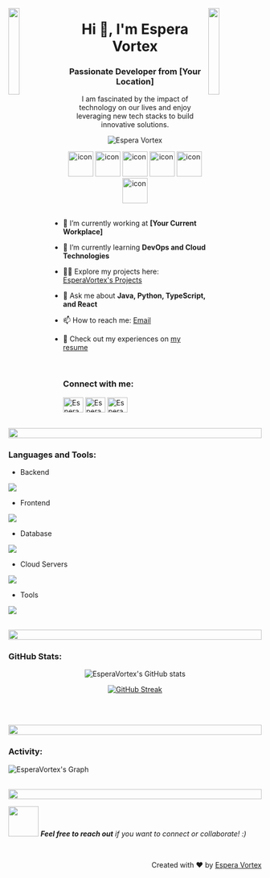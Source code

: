 <img align="left" src="https://user-images.githubusercontent.com/65187002/144930161-2f783401-8d27-4fdf-a2f7-cc0ba32f1f1f.gif" width="21%" style="display:inline;"><img align="right" src="https://user-images.githubusercontent.com/65187002/144930161-2f783401-8d27-4fdf-a2f7-cc0ba32f1f1f.gif" width="21%" style="display:inline;">

<h1 align="center">Hi 👋, I'm Espera Vortex</h1>
<h3 align="center">Passionate Developer from [Your Location]</h3>
<p align="center">I am fascinated by the impact of technology on our lives and enjoy leveraging new tech stacks to build innovative solutions.</p>
<p align="center"> 
 <img src="https://komarev.com/ghpvc/?username=EsperaVortex&label=Profile%20views&color=0e75b6&style=flat" alt="Espera Vortex" /> 
</p>

<div align="center">
  <img src="https://techstack-generator.vercel.app/java-icon.svg" alt="icon" width="50" height="50" />
  <img src="https://techstack-generator.vercel.app/python-icon.svg" alt="icon" width="50" height="50" />
  <img src="https://techstack-generator.vercel.app/ts-icon.svg" alt="icon" width="50" height="50" />
  <img src="https://techstack-generator.vercel.app/js-icon.svg" alt="icon" width="50" height="50" />
  <img src="https://techstack-generator.vercel.app/react-icon.svg" alt="icon" width="50" height="50" />
  <img src="https://techstack-generator.vercel.app/mysql-icon.svg" alt="icon" width="50" height="50" />
</div>

<br>

- 🔭 I’m currently working at **[Your Current Workplace]**

- 🌱 I’m currently learning **DevOps and Cloud Technologies**

- 👨‍💻 Explore my projects here: [EsperaVortex's Projects](http://github.com/EsperaVortex)

- 💬 Ask me about **Java, Python, TypeScript, and React**

- 📫 How to reach me: [Email](mailto:youremail@example.com)

- 📄 Check out my experiences on [my resume](http://yourresume.example.com)

<br>
<h3 align="left">Connect with me:</h3>
<p align="left">
<a href="https://linkedin.com/in/EsperaVortex" target="blank"><img align="center" src="https://raw.githubusercontent.com/rahuldkjain/github-profile-readme-generator/master/src/images/icons/Social/linked-in-alt.svg" alt="EsperaVortex" height="30" width="40" /></a>
<a href="https://stackoverflow.com/users/123456/EsperaVortex" target="blank"><img align="center" src="https://raw.githubusercontent.com/rahuldkjain/github-profile-readme-generator/master/src/images/icons/Social/stack-overflow.svg" alt="EsperaVortex" height="30" width="40" /></a>
<a href="https://twitter.com/EsperaVortex" target="blank"><img align="center" src="https://raw.githubusercontent.com/rahuldkjain/github-profile-readme-generator/master/src/images/icons/Social/twitter.svg" alt="EsperaVortex" height="30" width="40" /></a>
</p>
<br>

<img src="https://i.imgur.com/dBaSKWF.gif" height="20" width="100%">

<h3 align="left">Languages and Tools:</h3>

- Backend
<p align="left">
  <a href="https://skillicons.dev">
    <img src="https://skillicons.dev/icons?i=java,nodejs,py,spring,flask,express" />
  </a>
</p>

- Frontend
<p align="left">
  <a href="https://skillicons.dev">
    <img src="https://skillicons.dev/icons?i=ts,js,react,nextjs,redux,tailwindcss" />
  </a>
</p>

- Database
<p align="left">
  <a href="https://skillicons.dev">
    <img src="https://skillicons.dev/icons?i=mysql,postgresql" />
  </a>
</p>

- Cloud Servers
<p align="left">
  <a href="https://skillicons.dev">
    <img src="https://skillicons.dev/icons?i=aws,azure,gcp" />
  </a>
</p>

- Tools
<p align="left">
  <a href="https://skillicons.dev">
    <img src="https://skillicons.dev/icons?i=git,github,docker,vscode,postman" />
  </a>
</p>

<br/>

<img src="https://i.imgur.com/dBaSKWF.gif" height="20" width="100%">

<h3 align="left">GitHub Stats:</h3>
<div align="center">
 
![EsperaVortex's GitHub stats](https://github-readme-stats.vercel.app/api?username=EsperaVortex\&theme=midnight-purple\&show_icons=true\&show=reviews,prs_merged,prs_merged_percentage\&hide=contribs,issues)

[![GitHub Streak](https://streak-stats.demolab.com/?user=EsperaVortex&theme=midnight-purple)](https://git.io/streak-stats)

</div>

<br><br>

<img src="https://i.imgur.com/dBaSKWF.gif" height="20" width="100%">

<h3 align="left">Activity:</h3>

![EsperaVortex's Graph](https://github-readme-activity-graph.vercel.app/graph?username=EsperaVortex&custom_title=EsperaVortex's%20GitHub%20Activity%20Graph&bg_color=0D1117&color=7F3FBF&line=7F3FBF&point=7F3FBF&area_color=FFFFFF&title_color=FFFFFF&area=true)
<br><br>

<img src="https://i.imgur.com/dBaSKWF.gif" height="20" width="100%">

<img src="https://media.giphy.com/media/LnQjpWaON8nhr21vNW/giphy.gif" width="60"> <em><b>Feel free to reach out</b> if you want to connect or collaborate! :)</em>

<br>
<p align="right" > Created with ❤️ by <a href="http://yourportfolio.example.com">Espera Vortex</a></p>
